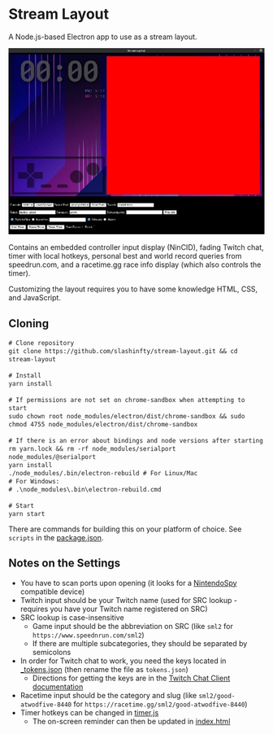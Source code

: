 # Stream Layout
A Node.js-based Electron app to use as a stream layout.

![example](assets/example.jpeg)

Contains an embedded controller input display (NinCID), fading Twitch chat, timer with local hotkeys, personal best and world record queries from speedrun.com, and a racetime.gg race info display (which also controls the timer).

Customizing the layout requires you to have some knowledge HTML, CSS, and JavaScript.

## Cloning

```
# Clone repository
git clone https://github.com/slashinfty/stream-layout.git && cd stream-layout

# Install
yarn install

# If permissions are not set on chrome-sandbox when attempting to start
sudo chown root node_modules/electron/dist/chrome-sandbox && sudo chmod 4755 node_modules/electron/dist/chrome-sandbox

# If there is an error about bindings and node versions after starting
rm yarn.lock && rm -rf node_modules/serialport node_modules/@serialport
yarn install
./node_modules/.bin/electron-rebuild # For Linux/Mac
# For Windows:
# .\node_modules\.bin\electron-rebuild.cmd 

# Start
yarn start
```

There are commands for building this on your platform of choice. See `scripts` in the [package.json](https://github.com/slashinfty/stream-layout/blob/main/package.json).

## Notes on the Settings

* You have to scan ports upon opening (it looks for a [NintendoSpy](https://github.com/jaburns/NintendoSpy) compatible device)
* Twitch input should be your Twitch name (used for SRC lookup - requires you have your Twitch name registered on SRC)
* SRC lookup is case-insensitive
    * Game input should be the abbreviation on SRC (like `sml2` for `https://www.speednrun.com/sml2`)
    * If there are multiple subcategories, they should be separated by semicolons
* In order for Twitch chat to work, you need the keys located in [_tokens.json](https://github.com/slashinfty/stream-layout/blob/main/public/_tokens.json) (then rename the file as `tokens.json`)
    * Directions for getting the keys are in the [Twitch Chat Client documentation](https://d-fischer.github.io/twitch-chat-client/docs/examples/basic-bot.html)
* Racetime input should be the category and slug (like `sml2/good-atwodfive-8440` for `https://racetime.gg/sml2/good-atwodfive-8440`)
* Timer hotkeys can be changed in [timer.js](https://github.com/slashinfty/stream-layout/blob/main/public/timer.js#L7-L24)
    * The on-screen reminder can then be updated in [index.html](https://github.com/slashinfty/stream-layout/blob/main/public/index.html#L70)